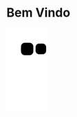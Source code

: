 # Bem Vindo 

![snake gif](https://github.com/adrianoroedorfoguete/adrianoroedorfoguete/blob/output/github-contribution-grid-snake.svg)
